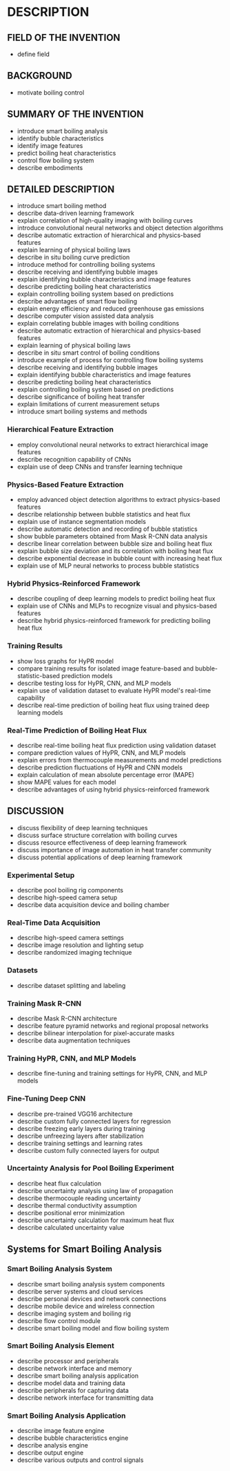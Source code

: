 # DESCRIPTION

## FIELD OF THE INVENTION

- define field

## BACKGROUND

- motivate boiling control

## SUMMARY OF THE INVENTION

- introduce smart boiling analysis
- identify bubble characteristics
- identify image features
- predict boiling heat characteristics
- control flow boiling system
- describe embodiments

## DETAILED DESCRIPTION

- introduce smart boiling method
- describe data-driven learning framework
- explain correlation of high-quality imaging with boiling curves
- introduce convolutional neural networks and object detection algorithms
- describe automatic extraction of hierarchical and physics-based features
- explain learning of physical boiling laws
- describe in situ boiling curve prediction
- introduce method for controlling boiling systems
- describe receiving and identifying bubble images
- explain identifying bubble characteristics and image features
- describe predicting boiling heat characteristics
- explain controlling boiling system based on predictions
- describe advantages of smart flow boiling
- explain energy efficiency and reduced greenhouse gas emissions
- describe computer vision assisted data analysis
- explain correlating bubble images with boiling conditions
- describe automatic extraction of hierarchical and physics-based features
- explain learning of physical boiling laws
- describe in situ smart control of boiling conditions
- introduce example of process for controlling flow boiling systems
- describe receiving and identifying bubble images
- explain identifying bubble characteristics and image features
- describe predicting boiling heat characteristics
- explain controlling boiling system based on predictions
- describe significance of boiling heat transfer
- explain limitations of current measurement setups
- introduce smart boiling systems and methods

### Hierarchical Feature Extraction

- employ convolutional neural networks to extract hierarchical image features
- describe recognition capability of CNNs
- explain use of deep CNNs and transfer learning technique

### Physics-Based Feature Extraction

- employ advanced object detection algorithms to extract physics-based features
- describe relationship between bubble statistics and heat flux
- explain use of instance segmentation models
- describe automatic detection and recording of bubble statistics
- show bubble parameters obtained from Mask R-CNN data analysis
- describe linear correlation between bubble size and boiling heat flux
- explain bubble size deviation and its correlation with boiling heat flux
- describe exponential decrease in bubble count with increasing heat flux
- explain use of MLP neural networks to process bubble statistics

### Hybrid Physics-Reinforced Framework

- describe coupling of deep learning models to predict boiling heat flux
- explain use of CNNs and MLPs to recognize visual and physics-based features
- describe hybrid physics-reinforced framework for predicting boiling heat flux

### Training Results

- show loss graphs for HyPR model
- compare training results for isolated image feature-based and bubble-statistic-based prediction models
- describe testing loss for HyPR, CNN, and MLP models
- explain use of validation dataset to evaluate HyPR model's real-time capability
- describe real-time prediction of boiling heat flux using trained deep learning models

### Real-Time Prediction of Boiling Heat Flux

- describe real-time boiling heat flux prediction using validation dataset
- compare prediction values of HyPR, CNN, and MLP models
- explain errors from thermocouple measurements and model predictions
- describe prediction fluctuations of HyPR and CNN models
- explain calculation of mean absolute percentage error (MAPE)
- show MAPE values for each model
- describe advantages of using hybrid physics-reinforced framework

## DISCUSSION

- discuss flexibility of deep learning techniques
- discuss surface structure correlation with boiling curves
- discuss resource effectiveness of deep learning framework
- discuss importance of image automation in heat transfer community
- discuss potential applications of deep learning framework

### Experimental Setup

- describe pool boiling rig components
- describe high-speed camera setup
- describe data acquisition device and boiling chamber

### Real-Time Data Acquisition

- describe high-speed camera settings
- describe image resolution and lighting setup
- describe randomized imaging technique

### Datasets

- describe dataset splitting and labeling

### Training Mask R-CNN

- describe Mask R-CNN architecture
- describe feature pyramid networks and regional proposal networks
- describe bilinear interpolation for pixel-accurate masks
- describe data augmentation techniques

### Training HyPR, CNN, and MLP Models

- describe fine-tuning and training settings for HyPR, CNN, and MLP models

### Fine-Tuning Deep CNN

- describe pre-trained VGG16 architecture
- describe custom fully connected layers for regression
- describe freezing early layers during training
- describe unfreezing layers after stabilization
- describe training settings and learning rates
- describe custom fully connected layers for output

### Uncertainty Analysis for Pool Boiling Experiment

- describe heat flux calculation
- describe uncertainty analysis using law of propagation
- describe thermocouple reading uncertainty
- describe thermal conductivity assumption
- describe positional error minimization
- describe uncertainty calculation for maximum heat flux
- describe calculated uncertainty value

## Systems for Smart Boiling Analysis

### Smart Boiling Analysis System

- describe smart boiling analysis system components
- describe server systems and cloud services
- describe personal devices and network connections
- describe mobile device and wireless connection
- describe imaging system and boiling rig
- describe flow control module
- describe smart boiling model and flow boiling system

### Smart Boiling Analysis Element

- describe processor and peripherals
- describe network interface and memory
- describe smart boiling analysis application
- describe model data and training data
- describe peripherals for capturing data
- describe network interface for transmitting data

### Smart Boiling Analysis Application

- describe image feature engine
- describe bubble characteristics engine
- describe analysis engine
- describe output engine
- describe various outputs and control signals

